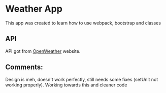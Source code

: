 # Weather App
This app was created to learn how to use webpack, bootstrap and classes 

## API
API got from [OpenWeather](https://openweathermap.org/) website.

## Comments:
Design is meh, doesn't work perfectly, still needs some fixes (setUnit not working properly). Working towards this and cleaner code
